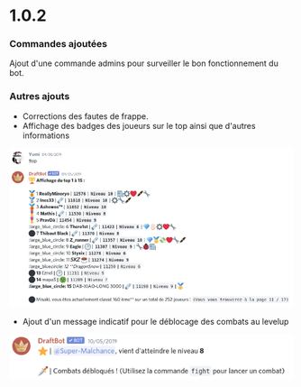 # 1.0.2

### Commandes ajoutées

&#x20;Ajout d'une commande admins pour surveiller le bon fonctionnement du bot.&#x20;

### Autres ajouts&#x20;

* Corrections des fautes de frappe.&#x20;
* Affichage des badges des joueurs sur le top ainsi que d'autres informations&#x20;

![Notez la sublime présence d'un émoji supprimé par discord :facepalm:](<../.gitbook/assets/image (171).png>)

* Ajout d'un message indicatif pour le déblocage des combats au levelup

![Incroyable ! La chance !](<../.gitbook/assets/image (18) (1).png>)

